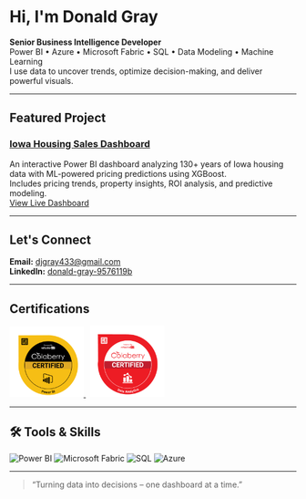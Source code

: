 # Hi, I'm Donald Gray

   **Senior Business Intelligence Developer**  
   Power BI • Azure • Microsoft Fabric • SQL • Data Modeling • Machine Learning  
   I use data to uncover trends, optimize decision-making, and deliver powerful visuals.

---

## Featured Project

 ###  [Iowa Housing Sales Dashboard](https://github.com/Dgrey628/Iowa-Housing-Sales-Dashboard)  
 An interactive Power BI dashboard analyzing 130+ years of Iowa housing data with ML-powered pricing predictions using XGBoost.  
 Includes pricing trends, property insights, ROI analysis, and predictive modeling.  
 [View Live Dashboard](https://app.powerbi.com/view?r=eyJrIjoiMmEwM2VkOTQtODY3My00NmQxLTgzMGEtMTVjNTM5YmY0ZjlkIiwidCI6ImYxYWQ2ODFmLTZmNjItNDNhOS04MjQxLTA3MDMxNjBlMTM0OCIsImMiOjN9)

---

##  Let's Connect

 **Email:** djgray433@gmail.com  
 **LinkedIn:** [donald-gray-9576119b](https://www.linkedin.com/in/donald-gray-9576119b/)  
 

---

##  Certifications

<p align="left">
  <a href="https://www.credly.com/badges/1555dfb9-882a-4b3f-a80e-bfeedbb288b2/linked_in?t=srnrr0">
    <img src="PowerBICert.png" alt="Power BI Certification" width="130"/>
  </a>
  &nbsp;
  <a href="https://www.credly.com/badges/792e9fac-c451-4846-968f-f22910ef4023/linked_in?t=srnrlr">
    <img src="DataAnalyticsCert.png" alt="Data Analytics Certification" width="130"/>
  </a>
</p>

---

## 🛠 Tools & Skills

![Power BI](https://img.shields.io/badge/Power%20BI-F2C811?style=for-the-badge&logo=powerbi&logoColor=black)
![Microsoft Fabric](https://img.shields.io/badge/Microsoft%20Fabric-20232A?style=for-the-badge&logo=microsoft&logoColor=white)
![SQL](https://img.shields.io/badge/SQL-4479A1?style=for-the-badge&logo=postgresql&logoColor=white)
![Azure](https://img.shields.io/badge/Azure-0078D4?style=for-the-badge&logo=microsoftazure&logoColor=white)

---

> “Turning data into decisions – one dashboard at a time.”







<!---
Dgreay628/Dgreay628 is a ✨ special ✨ repository because its `README.md` (this file) appears on your GitHub profile.
You can click the Preview link to take a look at your changes.
--->

